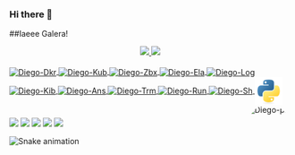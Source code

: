 ### Hi there 👋

##Iaeee Galera!
<div align="center">
  <a href="https://github.com/diego-luz">
  <img height="180em" src="https://github-readme-stats.vercel.app/api?username=diegotluz&show_icons=true&theme=dark&include_all_commits=true&count_private=true"/>
  <img height="180em" src="https://github-readme-stats.vercel.app/api/top-langs/?username=diegotluz&layout=compact&langs_count=7&theme=dark"/>
</div>
<div style="display: inline_block"><br>
  
  <img align="center" alt="Diego-Dkr" height="40" width="40" src="https://www.svgrepo.com/show/331370/docker.svg">
  <img align="center" alt="Diego-Kub" height="40" width="40" src="https://www.vectorlogo.zone/logos/kubernetes/kubernetes-icon.svg">

  <img align="center" alt="Diego-Zbx" height="40" width="40" src="https://www.vectorlogo.zone/logos/zabbix/zabbix-icon.svg">
  <img align="center" alt="Diego-Ela" height="40" width="40" src="https://symbols.getvecta.com/stencil_79/34_elastic-search-icon.96dc289cd3.svg">
  <img align="center" alt="Diego-Log" height="40" width="40" src="https://static-www.elastic.co/v3/assets/bltefdd0b53724fa2ce/blt8b679e63f2b49b27/5d082d93877575d0584761c0/logo-logstash-32-color.svg">
  <img align="center" alt="Diego-Kib" height="40" width="40" src="https://static-www.elastic.co/v3/assets/bltefdd0b53724fa2ce/blt4466841eed0bf232/5d082a5e97f2babb5af907ee/logo-kibana-32-color.svg">
  <img align="center" alt="Diego-Ans" height="50" width="50" src="https://www.vectorlogo.zone/logos/ansible/ansible-icon.svg">
  <img align="center" alt="Diego-Trm" height="40" width="40" src="https://www.vectorlogo.zone/logos/terraformio/terraformio-icon.svg">
  <img align="center" alt="Diego-Run" height="40" width="40" src="https://www.vectorlogo.zone/logos/rundeck/rundeck-icon.svg"> 
  <img align="center" alt="Diego-Sh" height="40" width="40" src="https://www.svgrepo.com/show/353478/bash-icon.svg">
  <img align="center" alt="Diego-Python" height="50" width="50" src="https://raw.githubusercontent.com/devicons/devicon/master/icons/python/python-original.svg">

  
  <img align="right" alt="Diego-pic" height="150" style="border-radius:50px;" src="https://lh3.googleusercontent.com/pw/AM-JKLWU4DiVnoCdFP0uWE6OCKV7cxdYoU2f33F5iOi4MLxXudQ26YfYemGlREdnHn-LiaI9ZDcge9289rWc8zcX8IGDq26JKAslW8BmJv-EuUV_LWU_LU94m-5U_rYNkj26TrgQ5bgkjHvU8ECAf0PS4in6Kw=s640-no?authuser=0">
</div>
  
  ###
 
<div> 
<!--- <a href="https://www.youtube.com/channel/UC_-uuuZbY0AAt9CViNzvc-Q" target="_blank"><img src="https://img.shields.io/badge/YouTube-FF0000?style=for-the-badge&logo=youtube&logoColor=white" target="_blank"></a> -->
  <a href="https://instagram.com/stoonpunck" target="_blank"><img src="https://img.shields.io/badge/-Instagram-%23E4405F?style=for-the-badge&logo=instagram&logoColor=white" target="_blank"></a>
 	<a href="https://www.twitch.tv/diegtluz" target="_blank"><img src="https://img.shields.io/badge/Twitch-9146FF?style=for-the-badge&logo=twitch&logoColor=white" target="_blank"></a>
 <a href="https://discord.gg/wagxzStdcR" target="_blank"><img src="https://img.shields.io/badge/Discord-7289DA?style=for-the-badge&logo=discord&logoColor=white" target="_blank"></a> 
  <a href = "mailto:diego.luz@creditas.com"><img src="https://img.shields.io/badge/-Gmail-%23333?style=for-the-badge&logo=gmail&logoColor=white" target="_blank"></a>
  <a href="https://www.linkedin.com/in/diegtluz" target="_blank"><img src="https://img.shields.io/badge/-LinkedIn-%230077B5?style=for-the-badge&logo=linkedin&logoColor=white" target="_blank"></a> 
 
  ![Snake animation](https://github.com/diego-luz/diego-luz/blob/output/github-contribution-grid-snake.svg)
 
</div>
